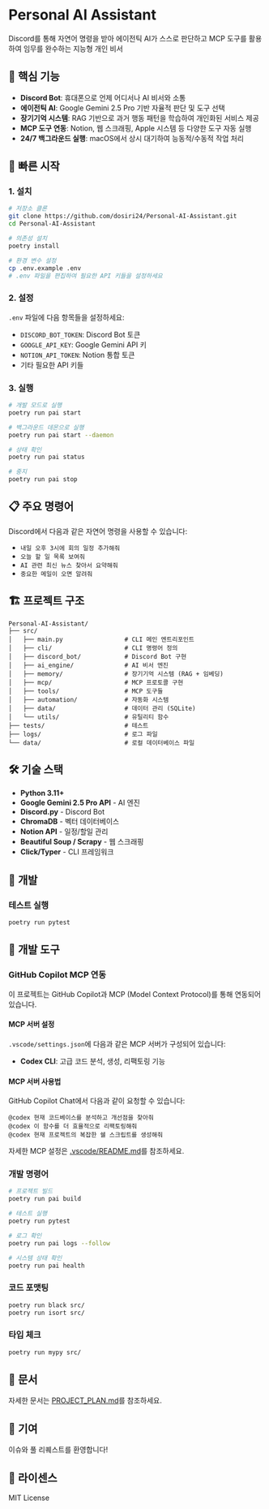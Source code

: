 # Personal AI Assistant

Discord를 통해 자연어 명령을 받아 에이전틱 AI가 스스로 판단하고 MCP 도구를 활용하여 임무를 완수하는 지능형 개인 비서

## 🎯 핵심 기능

- **Discord Bot**: 휴대폰으로 언제 어디서나 AI 비서와 소통
- **에이전틱 AI**: Google Gemini 2.5 Pro 기반 자율적 판단 및 도구 선택
- **장기기억 시스템**: RAG 기반으로 과거 행동 패턴을 학습하여 개인화된 서비스 제공
- **MCP 도구 연동**: Notion, 웹 스크래핑, Apple 시스템 등 다양한 도구 자동 실행
- **24/7 백그라운드 실행**: macOS에서 상시 대기하여 능동적/수동적 작업 처리

## 🚀 빠른 시작

### 1. 설치

```bash
# 저장소 클론
git clone https://github.com/dosiri24/Personal-AI-Assistant.git
cd Personal-AI-Assistant

# 의존성 설치
poetry install

# 환경 변수 설정
cp .env.example .env
# .env 파일을 편집하여 필요한 API 키들을 설정하세요
```

### 2. 설정

`.env` 파일에 다음 항목들을 설정하세요:

- `DISCORD_BOT_TOKEN`: Discord Bot 토큰
- `GOOGLE_API_KEY`: Google Gemini API 키
- `NOTION_API_TOKEN`: Notion 통합 토큰
- 기타 필요한 API 키들

### 3. 실행

```bash
# 개발 모드로 실행
poetry run pai start

# 백그라운드 데몬으로 실행
poetry run pai start --daemon

# 상태 확인
poetry run pai status

# 중지
poetry run pai stop
```

## 📋 주요 명령어

Discord에서 다음과 같은 자연어 명령을 사용할 수 있습니다:

- `내일 오후 3시에 회의 일정 추가해줘`
- `오늘 할 일 목록 보여줘`
- `AI 관련 최신 뉴스 찾아서 요약해줘`
- `중요한 메일이 오면 알려줘`

## 🏗️ 프로젝트 구조

```
Personal-AI-Assistant/
├── src/
│   ├── main.py                 # CLI 메인 엔트리포인트
│   ├── cli/                    # CLI 명령어 정의
│   ├── discord_bot/            # Discord Bot 구현
│   ├── ai_engine/              # AI 비서 엔진
│   ├── memory/                 # 장기기억 시스템 (RAG + 임베딩)
│   ├── mcp/                    # MCP 프로토콜 구현
│   ├── tools/                  # MCP 도구들
│   ├── automation/             # 자동화 시스템
│   ├── data/                   # 데이터 관리 (SQLite)
│   └── utils/                  # 유틸리티 함수
├── tests/                      # 테스트
├── logs/                       # 로그 파일
└── data/                       # 로컬 데이터베이스 파일
```

## 🛠️ 기술 스택

- **Python 3.11+**
- **Google Gemini 2.5 Pro API** - AI 엔진
- **Discord.py** - Discord Bot
- **ChromaDB** - 벡터 데이터베이스
- **Notion API** - 일정/할일 관리
- **Beautiful Soup / Scrapy** - 웹 스크래핑
- **Click/Typer** - CLI 프레임워크

## 🔧 개발

### 테스트 실행

```bash
poetry run pytest
```

## 🔧 개발 도구

### GitHub Copilot MCP 연동

이 프로젝트는 GitHub Copilot과 MCP (Model Context Protocol)를 통해 연동되어 있습니다.

#### MCP 서버 설정
`.vscode/settings.json`에 다음과 같은 MCP 서버가 구성되어 있습니다:

- **Codex CLI**: 고급 코드 분석, 생성, 리팩토링 기능

#### MCP 서버 사용법
GitHub Copilot Chat에서 다음과 같이 요청할 수 있습니다:

```
@codex 현재 코드베이스를 분석하고 개선점을 찾아줘
@codex 이 함수를 더 효율적으로 리팩토링해줘
@codex 현재 프로젝트의 복잡한 쉘 스크립트를 생성해줘
```

자세한 MCP 설정은 [.vscode/README.md](.vscode/README.md)를 참조하세요.

### 개발 명령어

```bash
# 프로젝트 빌드
poetry run pai build

# 테스트 실행
poetry run pytest

# 로그 확인
poetry run pai logs --follow

# 시스템 상태 확인
poetry run pai health
```

### 코드 포맷팅

```bash
poetry run black src/
poetry run isort src/
```

### 타입 체크

```bash
poetry run mypy src/
```

## 📖 문서

자세한 문서는 [PROJECT_PLAN.md](PROJECT_PLAN.md)를 참조하세요.

## 🤝 기여

이슈와 풀 리퀘스트를 환영합니다!

## 📄 라이센스

MIT License
